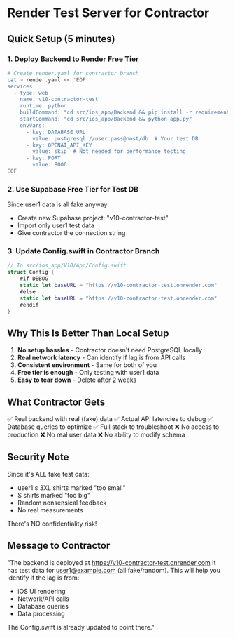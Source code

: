 # Render Test Server for Contractor

## Quick Setup (5 minutes)

### 1. Deploy Backend to Render Free Tier

```bash
# Create render.yaml for contractor branch
cat > render.yaml << 'EOF'
services:
  - type: web
    name: v10-contractor-test
    runtime: python
    buildCommand: "cd src/ios_app/Backend && pip install -r requirements.txt"
    startCommand: "cd src/ios_app/Backend && python app.py"
    envVars:
      - key: DATABASE_URL
        value: postgresql://user:pass@host/db  # Your test DB
      - key: OPENAI_API_KEY
        value: skip  # Not needed for performance testing
      - key: PORT
        value: 8006
EOF
```

### 2. Use Supabase Free Tier for Test DB

Since user1 data is all fake anyway:
- Create new Supabase project: "v10-contractor-test"
- Import only user1 test data
- Give contractor the connection string

### 3. Update Config.swift in Contractor Branch

```swift
// In src/ios_app/V10/App/Config.swift
struct Config {
    #if DEBUG
    static let baseURL = "https://v10-contractor-test.onrender.com"
    #else
    static let baseURL = "https://v10-contractor-test.onrender.com"
    #endif
}
```

## Why This Is Better Than Local Setup

1. **No setup hassles** - Contractor doesn't need PostgreSQL locally
2. **Real network latency** - Can identify if lag is from API calls
3. **Consistent environment** - Same for both of you
4. **Free tier is enough** - Only testing with user1 data
5. **Easy to tear down** - Delete after 2 weeks

## What Contractor Gets

✅ Real backend with real (fake) data
✅ Actual API latencies to debug
✅ Database queries to optimize
✅ Full stack to troubleshoot
❌ No access to production
❌ No real user data
❌ No ability to modify schema

## Security Note

Since it's ALL fake test data:
- user1's 3XL shirts marked "too small" 
- S shirts marked "too big"
- Random nonsensical feedback
- No real measurements

There's NO confidentiality risk!

## Message to Contractor

"The backend is deployed at https://v10-contractor-test.onrender.com
It has test data for user1@example.com (all fake/random).
This will help you identify if the lag is from:
- iOS UI rendering
- Network/API calls  
- Database queries
- Data processing

The Config.swift is already updated to point there."
